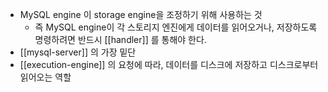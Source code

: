 - MySQL engine 이 storage engine을 조정하기 위해 사용하는 것
	- 즉 MySQL engine이 각 스토리지 엔진에게 데이터를 읽어오거나, 저장하도록 명령하려면 반드시 [[handler]] 를 통해야 한다.
- [[mysql-server]] 의 가장 밑단
- [[execution-engine]] 의 요청에 따라, 데이터를 디스크에 저장하고 디스크로부터 읽어오는 역할